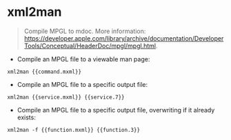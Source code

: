 # xml2man

> Compile MPGL to mdoc.
> More information: <https://developer.apple.com/library/archive/documentation/DeveloperTools/Conceptual/HeaderDoc/mpgl/mpgl.html>.

- Compile an MPGL file to a viewable man page:

`xml2man {{command.mxml}}`

- Compile an MPGL file to a specific output file:

`xml2man {{service.mxml}} {{service.7}}`

- Compile an MPGL file to a specific output file, overwriting if it already exists:

`xml2man -f {{function.mxml}} {{function.3}}`
